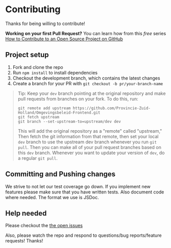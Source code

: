 # Contributing

Thanks for being willing to contribute!

**Working on your first Pull Request?** You can learn how from this _free_
series [How to Contribute to an Open Source Project on GitHub][egghead]

## Project setup

1.  Fork and clone the repo
2.  Run `npm install` to install dependencies
3.  Checkout the development branch, which contains the latest changes
4.  Create a branch for your PR with `git checkout -b pr/your-branch-name`

> Tip: Keep your `dev` branch pointing at the original repository and make pull
> requests from branches on your fork. To do this, run:
>
> ```
> git remote add upstream https://github.com/Provincie-Zuid-Holland/Omgevingsbeleid-Frontend.git
> git fetch upstream
> git branch --set-upstream-to=upstream/dev dev
> ```
>
> This will add the original repository as a "remote" called "upstream," Then
> fetch the git information from that remote, then set your local `dev` branch
> to use the upstream dev branch whenever you run `git pull`. Then you can make
> all of your pull request branches based on this `dev` branch. Whenever you
> want to update your version of `dev`, do a regular `git pull`.

## Committing and Pushing changes
We strive to not let our test coverage go down.
If you implement new features please make sure that you have written tests.
Also document code where needed. The format we use is JSDoc.

## Help needed

Please checkout the [the open issues][issues]

Also, please watch the repo and respond to questions/bug reports/feature
requests! Thanks!

[egghead]:
  https://egghead.io/courses/how-to-contribute-to-an-open-source-project-on-github
[issues]: https://github.com/Provincie-Zuid-Holland/Omgevingsbeleid-Frontend/issues
